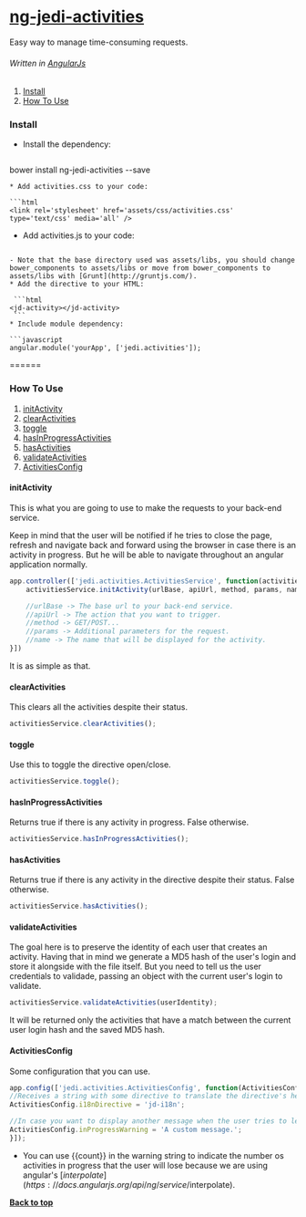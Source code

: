 # [ng-jedi-activities](https://github.com/jediproject/ng-jedi-activities)
Easy way to manage time-consuming requests.
###### Written in [AngularJs](https://angularjs.org/)

  1. [Install](#install)
  1. [How To Use](#how-to-use)

### Install

* Install the dependency:

   ```shell
bower install ng-jedi-activities --save
   ```
* Add activities.css to your code:

   ```html
<link rel='stylesheet' href='assets/css/activities.css' type='text/css' media='all' />
   ```
* Add activities.js to your code:

   ```html
<script src='assets/libs/ng-jedi-activities/activities.js'></script>   
   ```
   - Note that the base directory used was assets/libs, you should change bower_components to assets/libs or move from bower_components to assets/libs with [Grunt](http://gruntjs.com/).
* Add the directive to your HTML:

    ```html
<jd-activity></jd-activity>
    ```
* Include module dependency:

   ```javascript
angular.module('yourApp', ['jedi.activities']);
   ```
======

### How To Use

  1. [initActivity](#initactivity)
  1. [clearActivities](#clearactivities)
  1. [toggle](#toggle)
  1. [hasInProgressActivities](#hasinprogressactivities)
  1. [hasActivities](#hasactivities)
  1. [validateActivities](#validateactivities)
  1. [ActivitiesConfig](#activitiesconfig)

#### initActivity

This is what you are going to use to make the requests to your back-end service.

Keep in mind that the user will be notified if he tries to close the page, refresh and navigate back and forward using the browser in case there is an activity in progress. But he will be able to navigate throughout an angular application normally.

```javascript
app.controller(['jedi.activities.ActivitiesService', function(activitiesService){
    activitiesService.initActivity(urlBase, apiUrl, method, params, name);

    //urlBase -> The base url to your back-end service.
    //apiUrl -> The action that you want to trigger.
    //method -> GET/POST...
    //params -> Additional parameters for the request.
    //name -> The name that will be displayed for the activity.
}])
```

It is as simple as that.

#### clearActivities

This clears all the activities despite their status.

```javascript
activitiesService.clearActivities();
```

#### toggle

Use this to toggle the directive open/close.

```javascript
activitiesService.toggle();
```

#### hasInProgressActivities

Returns true if there is any activity in progress. False otherwise.

```javascript
activitiesService.hasInProgressActivities();
```

#### hasActivities

Returns true if there is any activity in the directive despite their status. False otherwise.

```javascript
activitiesService.hasActivities();
```

#### validateActivities

The goal here is to preserve the identity of each user that creates an activity. Having that in mind we generate a MD5 hash of the user's login and store it alongside with the file itself. But you need to tell us the user credentials to validade, passing an object with the current user's login to validate.

```javascript
activitiesService.validateActivities(userIdentity);
```

It will be returned only the activities that have a match between the current user login hash and the saved MD5 hash.

#### ActivitiesConfig

Some configuration that you can use.

   ```javascript
app.config(['jedi.activities.ActivitiesConfig', function(ActivitiesConfig){
  //Receives a string with some directive to translate the directive's header. e.g.:
  ActivitiesConfig.i18nDirective = 'jd-i18n';

  //In case you want to display another message when the user tries to leave the page.
  ActivitiesConfig.inProgressWarning = 'A custom message.';
}]);
   ```

- You can use {{count}} in the warning string to indicate the number os activities in progress that the user will lose because we are using angular's [$interpolate](https://docs.angularjs.org/api/ng/service/$interpolate).

**[Back to top](#ng-jedi-activities)**

